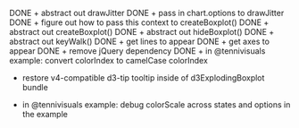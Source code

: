 DONE + abstract out drawJitter
DONE + pass in chart.options to drawJitter
DONE + figure out how to pass this context to createBoxplot()
DONE + abstract out createBoxplot()
DONE + abstract out hideBoxplot()
DONE + abstract out keyWalk()
DONE + get lines to appear
DONE + get axes to appear
DONE + remove jQuery dependency
DONE + in @tennivisuals example: convert colorIndex to camelCase colorIndex
+ restore v4-compatible d3-tip tooltip inside of d3ExplodingBoxplot bundle

+ in @tennivisuals example: debug colorScale across states and options in the example

